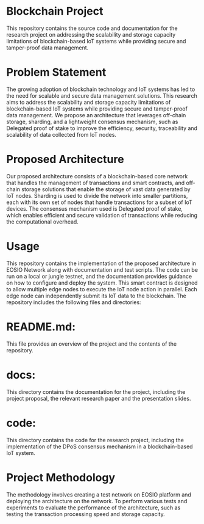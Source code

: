 # Blockchain Project

This repository contains the source code and documentation for the research project on addressing the scalability and storage capacity limitations of blockchain-based IoT systems while providing secure and tamper-proof data management.


# Problem Statement
The growing adoption of blockchain technology and IoT systems has led to the need for scalable and secure data management solutions. This research aims to address the scalability and storage capacity limitations of blockchain-based IoT systems while providing secure and tamper-proof data management. We propose an architecture that leverages off-chain storage, sharding, and a lightweight consensus mechanism, such as Delegated proof of stake to improve the efficiency, security, traceability and scalability of data collected from IoT nodes.

# Proposed Architecture
Our proposed architecture consists of a blockchain-based core network that handles the management of transactions and smart contracts, and off-chain storage solutions that enable the storage of vast data generated by IoT nodes. Sharding is used to divide the network into smaller partitions, each with its own set of nodes that handle transactions for a subset of IoT devices. The consensus mechanism used is Delegated proof of stake, which enables efficient and secure validation of transactions while reducing the computational overhead.

# Usage
This repository contains the implementation of the proposed architecture in EOSIO Network along with documentation and test scripts. The code can be run on a local or jungle testnet, and the documentation provides guidance on how to configure and deploy the system. This smart contract is designed to allow multiple edge nodes to execute the IoT node action in parallel. Each edge node can independently submit its IoT data to the blockchain. The repository includes the following files and directories:

# README.md:
This file provides an overview of the project and the contents of the repository.

# docs:
This directory contains the documentation for the project, including the project proposal, the relevant research paper and the presentation slides.

# code:
This directory contains the code for the research project, including the implementation of the DPoS consensus mechanism in a blockchain-based IoT system.


# Project Methodology
The methodology involves creating a test network on EOSIO platform and deploying the architecture on the network. To perform various tests and experiments to evaluate the performance of the architecture, such as testing the transaction processing speed and storage capacity.
